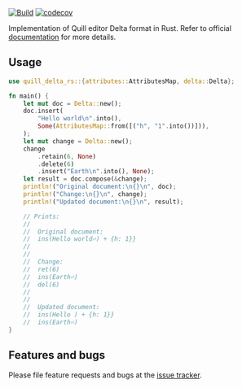 [![Build](https://github.com/amantoux/quill-delta-rs/actions/workflows/build.yml/badge.svg)](https://github.com/amantoux/quill-delta-rs/actions/workflows/build.yml)
[![codecov](https://codecov.io/gh/amantoux/quill-delta-rs/graph/badge.svg?token=7SKQMTX1L0)](https://codecov.io/gh/amantoux/quill-delta-rs)

Implementation of Quill editor Delta format in Rust. Refer to official
[documentation][] for more details.

[documentation]: https://quilljs.com/docs/delta/

## Usage

```rust
use quill_delta_rs::{attributes::AttributesMap, delta::Delta};

fn main() {
    let mut doc = Delta::new();
    doc.insert(
        "Hello world\n".into(),
        Some(AttributesMap::from([("h", "1".into())])),
    );
    let mut change = Delta::new();
    change
        .retain(6, None)
        .delete(6)
        .insert("Earth\n".into(), None);
    let result = doc.compose(&change);
    println!("Original document:\n{}\n", doc);
    println!("Change:\n{}\n", change);
    println!("Updated document:\n{}\n", result);

    // Prints:
    //
    //  Original document:
    //  ins(Hello world⏎) + {h: 1}}
    //      
    //      
    //  Change:
    //  ret(6)
    //  ins(Earth⏎)
    //  del(6)
    //      
    //      
    //  Updated document:
    //  ins(Hello ) + {h: 1}}
    //  ins(Earth⏎)
}
```

## Features and bugs

Please file feature requests and bugs at the [issue tracker][tracker].

[tracker]: https://github.com/amantoux/quill-delta-rs/issues